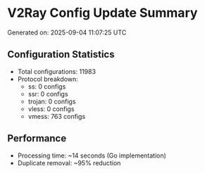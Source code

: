 # V2Ray Config Update Summary
Generated on: 2025-09-04 11:07:25 UTC

## Configuration Statistics
- Total configurations: 11983
- Protocol breakdown:
  - ss: 0 configs
  - ssr: 0 configs
  - trojan: 0 configs
  - vless: 0 configs
  - vmess: 763 configs

## Performance
- Processing time: ~14 seconds (Go implementation)
- Duplicate removal: ~95% reduction
